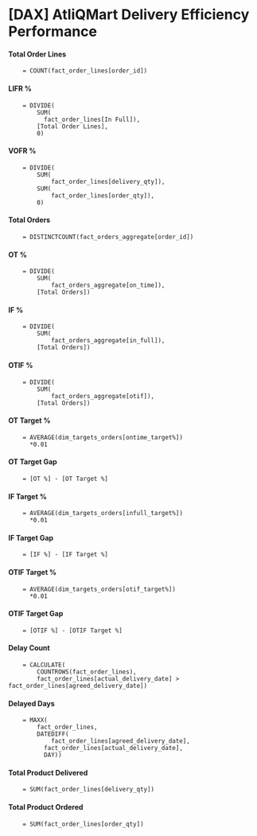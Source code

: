 # [DAX] AtliQMart Delivery Efficiency Performance

#### Total Order Lines 
        
        = COUNT(fact_order_lines[order_id])
        
#### LIFR % 

        = DIVIDE(
            SUM(
              fact_order_lines[In Full]),
            [Total Order Lines],
            0)
         
#### VOFR % 

        = DIVIDE(
            SUM(
                fact_order_lines[delivery_qty]),
            SUM(
                fact_order_lines[order_qty]),
            0)

#### Total Orders

        = DISTINCTCOUNT(fact_orders_aggregate[order_id])

#### OT % 

        = DIVIDE(
            SUM(
                fact_orders_aggregate[on_time]),
            [Total Orders])

#### IF % 

        = DIVIDE(
            SUM(
                fact_orders_aggregate[in_full]),
            [Total Orders])

#### OTIF % 

        = DIVIDE(
            SUM(
                fact_orders_aggregate[otif]),
            [Total Orders])

#### OT Target % 

        = AVERAGE(dim_targets_orders[ontime_target%])
          *0.01

#### OT Target Gap 

        = [OT %] - [OT Target %]    

#### IF Target % 

        = AVERAGE(dim_targets_orders[infull_target%])
          *0.01

#### IF Target Gap 

        = [IF %] - [IF Target %]             

#### OTIF Target % 

        = AVERAGE(dim_targets_orders[otif_target%])
          *0.01

#### OTIF Target Gap 

        = [OTIF %] - [OTIF Target %]

#### Delay Count 

        = CALCULATE(
            COUNTROWS(fact_order_lines),
            fact_order_lines[actual_delivery_date] > fact_order_lines[agreed_delivery_date])

#### Delayed Days 

        = MAXX(
            fact_order_lines,
            DATEDIFF(
                fact_order_lines[agreed_delivery_date],
              fact_order_lines[actual_delivery_date],
              DAY))

#### Total Product Delivered 

        = SUM(fact_order_lines[delivery_qty])

#### Total Product Ordered 

        = SUM(fact_order_lines[order_qty])        
